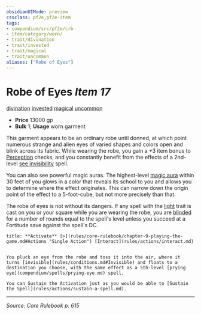 ```yaml
---
obsidianUIMode: preview
cssclass: pf2e,pf2e-item
tags:
- compendium/src/pf2e/crb
- item/category/worn/
- trait/divination
- trait/invested
- trait/magical
- trait/uncommon
aliases: ["Robe of Eyes"]
---
```

# Robe of Eyes *Item 17*  
[divination](divination.md "Divination School Trait")  [invested](invested.md "Invested Item Trait")  [magical](magical.md "Magical Item Trait")  [uncommon](uncommon.md "Uncommon Rarity Trait")  

- **Price** 13000 gp
- **Bulk** 1; **Usage** worn garment

This garment appears to be an ordinary robe until donned, at which point numerous strange and alien eyes of varied shapes and colors open and blink across its fabric. While wearing the robe, you gain a +3 item bonus to [Perception](skills.md#Perception) checks, and you constantly benefit from the effects of a 2nd-level [see invisibility](see-invisibility.md) spell.

You can also see powerful magic auras. The highest-level [magic aura](magic-aura.md) within 30 feet of you glows in a color that reveals its school to you and allows you to determine where the effect originates. This can narrow down the origin point of the effect to a 5-foot-cube, but not more precisely than that.

The robe of eyes is not without its dangers. If any spell with the [light](Reference/Rules/Traits/light.md "Light Effect Trait") trait is cast on you or your square while you are wearing the robe, you are [blinded](conditions.md#Blinded) for a number of rounds equal to the spell's level unless you succeed at a Fortitude save against the spell's DC.

```ad-embed-ability
title: **Activate** [>](rules/core-rulebook/chapter-9-playing-the-game.md#Actions "Single Action") [Interact](rules/actions/interact.md)


You pluck an eye from the robe and toss it into the air, where it turns [invisible](rules/conditions.md#Invisible) and floats to a destination you choose, with the same effect as a 5th-level [prying eye](compendium/spells/prying-eye.md) spell.

You can Sustain the Activation just as you would be able to [Sustain the Spell](rules/actions/sustain-a-spell.md).
```


---
*Source: Core Rulebook p. 615*